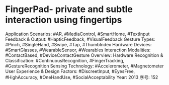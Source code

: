 # FingerPad- private and subtle interaction using fingertips

Application Scenarios: #AR, #MediaControl, #SmartHome, #TextInput
Feedback & Output: #HapticFeedback, #VisualFeedback
Gesture Types: #Pinch, #SingleHand, #Swipe, #Tap, #ThumbIndex
Hardware Devices: #SmartGlasses, #WearableSensor, #Wearables
Interaction Modalities: #ContactBased, #DeviceContactGesture
Overview: Hardware
Recognition & Classification: #ContinuousRecognition, #FingerTracking, #GestureRecognition
Sensing Technology: #Accelerometer, #Magnetometer
User Experience & Design Factors: #DiscreetInput, #EyesFree, #HighAccuracy, #OneHandUse, #SocialAcceptability
Year: 2013
序号: 152